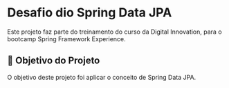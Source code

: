 <h1>Desafio dio Spring Data JPA </h1>

Este projeto faz parte do treinamento do curso da Digital Innovation, para o bootcamp Spring Framework Experience.

<h2>🎯 Objetivo do Projeto</h2>
<p>O objetivo deste projeto foi aplicar o conceito de Spring Data JPA.</p>
